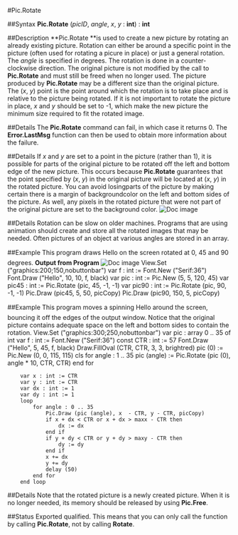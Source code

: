
#Pic.Rotate

##Syntax
**Pic.Rotate** (*picID*, *angle*, *x*, *y* : **int**) : **int**

##Description
**Pic.Rotate **is used to create a new picture by rotating an already existing picture. Rotation can either be around a specific point in the picture (often used for rotating a picure in place) or just a general rotation.
The *angle* is specified in degrees. The rotation is done in a counter-clockwise direction. The original picture is not modified by the call to **Pic.Rotate** and must still be freed when no longer used. The picture produced by **Pic.Rotate** may be a different size than the original picture.
The (*x*, *y*) point is the point around which the rotation is to take place and is relative to the picture being rotated. If it is not important to rotate the picture in place, *x* and *y* should be set to -1, which make the new picture the minimum size required to fit the rotated image.

##Details
The **Pic.Rotate** command can fail, in which case it returns 0. The **Error.LastMsg** function can then be used to obtain more information about the failure.

##Details
If *x* and *y* are set to a point in the picture (rather than 1), it is possible for parts of the original picture to be rotated off the left and bottom edge of the new picture. This occurs because **Pic.Rotate** guarantees that the point specified by  (*x*, *y*) in the original picture will be located at  (*x*, *y*) in the rotated picture. You can avoid losingparts of the picture by making certain there is a margin of backgroundcolor on the left and bottom sides of the picture.
As well, any pixels in the rotated picture that were not part of the original picture are set to the background color.
![Doc image](pic_rotate01.gif)

##Details
Rotation can be slow on older machines. Programs that are using animation should create and store all the rotated images that may be needed. Often pictures of an object at various angles are stored in an array. 

##Example
This program draws Hello on the screen rotated at 0, 45 and 90 degrees.
**Output from Program**
![Doc image](pic_rotate02.gif)
        View.Set ("graphics:200;150,nobuttonbar")
        var f : int := Font.New ("Serif:36")
        Font.Draw ("Hello", 10, 10, f, black)
        var pic : int := Pic.New (5, 5, 120, 45)
        var pic45 : int := Pic.Rotate (pic, 45, -1, -1)
        var pic90 : int := Pic.Rotate (pic, 90, -1, -1)
        Pic.Draw (pic45, 5, 50, picCopy)
        Pic.Draw (pic90, 150, 5, picCopy)
        
##Example
This program moves a spinning Hello around the screen, bouncing it off the edges of the output window. Notice that the original picture contains adequate space on the left and bottom sides to contain the rotation.
        View.Set ("graphics:300;250,nobuttonbar")
        var pic : array 0 .. 35 of int
        var f : int := Font.New ("Serif:36")
        const CTR : int := 57
        Font.Draw ("Hello", 5, 45, f, black)
        Draw.FillOval (CTR, CTR, 3, 3, brightred)
        pic (0) := Pic.New (0, 0, 115, 115)
        cls
        for angle : 1 .. 35
            pic (angle) := Pic.Rotate (pic (0), angle * 10, CTR, CTR)
        end for
        
        var x : int := CTR
        var y : int := CTR
        var dx : int := 1
        var dy : int := 1
        loop
            for angle : 0 .. 35
                Pic.Draw (pic (angle), x  - CTR, y - CTR, picCopy)
                if x + dx < CTR or x + dx > maxx - CTR then
                    dx := dx
                end if
                if y + dy < CTR or y + dy > maxy - CTR then
                    dy := dy
                end if
                x += dx
                y += dy
                delay (50)
            end for
        end loop
##Details
Note that the rotated picture is a newly created picture. When it is no longer needed, its memory should be released by using **Pic.Free**.

##Status
Exported qualified.
This means that you can only call the function by calling **Pic.Rotate**, not by calling **Rotate**.
